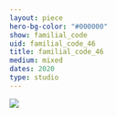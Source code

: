 ```yaml
---
layout: piece
hero-bg-color: "#000000"
show: familial_code
uid: familial_code_46
title: familial_code_46
medium: mixed
dates: 2020
type: studio
---
```


<img src="{{site.baseurl}}img/{{page.type}}/{{page.show}}/{{page.uid}}.jpg" class="piece-photo"/>
